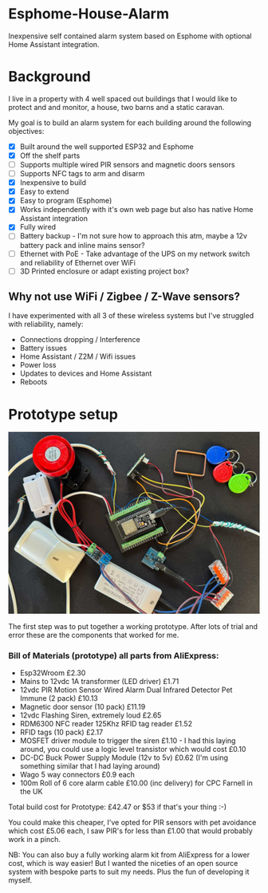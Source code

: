 # Esphome-House-Alarm
Inexpensive self contained alarm system based on Esphome with optional Home Assistant integration.

# Background
I live in a property with 4 well spaced out buildings that I would like to protect and and monitor, a house, two barns and a static caravan.

My goal is to build an alarm system for each building around the following objectives:

- [x] Built around the well supported ESP32 and Esphome
- [x] Off the shelf parts
- [ ] Supports multiple wired PIR sensors and magnetic doors sensors
- [ ] Supports NFC tags to arm and disarm
- [x] Inexpensive to build
- [x] Easy to extend
- [x] Easy to program (Esphome)
- [x] Works independently with it's own web page but  also has native Home Assistant integration
- [x] Fully wired
- [ ] Battery backup - I'm not sure how to approach this atm, maybe a 12v battery pack and inline mains sensor?
- [ ] Ethernet with PoE - Take advantage of the UPS on my network switch and reliability of Ethernet over WiFi
- [ ] 3D Printed enclosure or adapt existing project box?

## Why not use WiFi / Zigbee / Z-Wave sensors?

I have experimented with all 3 of these wireless systems but I've struggled with reliability, namely:

- Connections dropping / Interference
- Battery issues
- Home Assistant / Z2M / Wifi issues
- Power loss
- Updates to devices and Home Assistant
- Reboots

# Prototype setup

![alt text](/prototype.jpg)

The first step was to put together a working prototype. After lots of trial and error these are the components that worked for me.

### Bill of Materials (prototype) all parts from AliExpress:

- Esp32Wroom £2.30
- Mains to 12vdc 1A transformer (LED driver) £1.71
- 12vdc PIR Motion Sensor Wired Alarm Dual Infrared Detector Pet Immune (2 pack) £10.13
- Magnetic door sensor (10 pack) £11.19
- 12vdc Flashing Siren, extremely loud £2.65
- RDM6300 NFC reader 125Khz RFID tag reader £1.52
- RFID tags (10 pack) £2.17
- MOSFET driver module to trigger the siren £1.10 - I had this laying around, you could use a logic level transistor which would cost £0.10
- DC-DC Buck Power Supply Module (12v to 5v) £0.62 (I'm using something similar that I had laying around)
- Wago 5 way connectors £0.9 each
- 100m Roll of 6 core alarm cable £10.00 (inc delivery) for CPC Farnell in the UK

Total build cost for Prototype: £42.47 or $53 if that's your thing :-)

You could make this cheaper, I've opted for PIR sensors with pet avoidance which cost £5.06 each, I saw PIR's for less than £1.00 that would probably work in a pinch.

NB: You can also buy a fully working alarm kit from AliExpress for a lower cost, which is way easier! But I wanted the niceties of an open source system with bespoke parts to suit my needs. Plus the fun of developing it myself.



